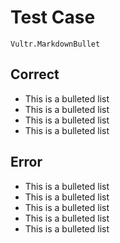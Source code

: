 # Test Case

    Vultr.MarkdownBullet

## Correct

* This is a bulleted list
* This is a bulleted list
* This is a bulleted list
* This is a bulleted list

## Error

- This is a bulleted list
- This is a bulleted list
- This is a bulleted list
- This is a bulleted list
- This is a bulleted list

